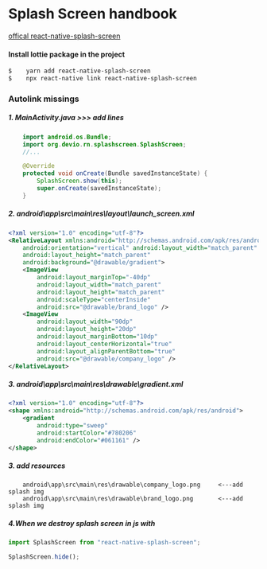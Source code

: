 # Splash Screen handbook

[offical react-native-splash-screen](https://yarnpkg.com/package/react-native-splash-screen)

#### Install lottie package in the project

```bash
$    yarn add react-native-splash-screen
$    npx react-native link react-native-splash-screen
```

### Autolink missings

##### 1. MainActivity.java >>> add lines

```java
    import android.os.Bundle;
    import org.devio.rn.splashscreen.SplashScreen;
    //...

    @Override
    protected void onCreate(Bundle savedInstanceState) {
        SplashScreen.show(this);
        super.onCreate(savedInstanceState);
    }
```

##### 2. android\app\src\main\res\layout\launch_screen.xml

```xml
<?xml version="1.0" encoding="utf-8"?>
<RelativeLayout xmlns:android="http://schemas.android.com/apk/res/android"
    android:orientation="vertical" android:layout_width="match_parent"
    android:layout_height="match_parent"
    android:background="@drawable/gradient">
    <ImageView
        android:layout_marginTop="-40dp"
        android:layout_width="match_parent"
        android:layout_height="match_parent"
        android:scaleType="centerInside"
        android:src="@drawable/brand_logo" />
    <ImageView
        android:layout_width="90dp"
        android:layout_height="20dp"
        android:layout_marginBottom="10dp"
        android:layout_centerHorizontal="true"
        android:layout_alignParentBottom="true"
        android:src="@drawable/company_logo" />
</RelativeLayout>
```

##### 3. android\app\src\main\res\drawable\gradient.xml

```xml
<?xml version="1.0" encoding="utf-8"?>
<shape xmlns:android="http://schemas.android.com/apk/res/android">
    <gradient
        android:type="sweep"
        android:startColor="#780206"
        android:endColor="#061161" />
</shape>
```

##### 3. add resources

```
    android\app\src\main\res\drawable\company_logo.png     <---add splash img
    android\app\src\main\res\drawable\brand_logo.png       <---add splash img
```

##### 4.When we destroy splash screen in js with

```js
import SplashScreen from "react-native-splash-screen";

SplashScreen.hide();
```
